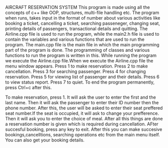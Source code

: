 AIRCRAFT RESERVATION SYSTEM
This program is made using all the concepts of c++ like OOP, structures, multi-file handling etc. The program when runs, takes input in the format of number about various 
activities like booking a ticket, cancelling a ticket, searching passeneger, changing seat, printing details of passengers, transactional details and quitting.
The Airline.cpp file is used to run the program, while the main2.h file is used to contain the variables and various functions that are used to run the program. The main.cpp
file is the main file in which the main programming part of the program is done. The programming of classes and various functions to run the program is written in this.
While running the program we execute the Airline.cpp file.When we execute the Airline.cpp file the menu window appears.
Press 1 to make reservation.
Press 2 to make cancellation.
Press 3 for searching passenger.
Press 4 for changing reservation.
Press 5 for viewing list of passenger and their details.
Press 6 to view status report.
Press 7 to quiet. To end the program permanently, press Ctrl+c after this.

To make reservation, press 1. It will ask the user to enter the first and the last name. Then it will ask the passenger to enter their ID number then the phone number.
After this, the user will be asked to enter their seat preffered seat number.If the seat is occupied, it will ask to change your prefference. Then it will ask you to enter 
the choice of meal. After all this things are done a reservation number is given which is required during cancellation. AFter succesful booking, press any key to exit.
After this you can make succesive bookings,cancelltions, searching operations etc from the main menu itself. You can also get your booking details.
